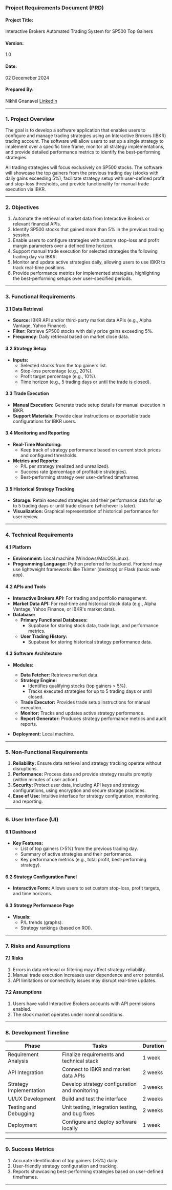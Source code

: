 ### **Project Requirements Document (PRD)**
#### **Project Title:**  
Interactive Brokers Automated Trading System for SP500 Top Gainers  

#### **Version:**  
1.0  

#### **Date:**  
02 Decemeber 2024  

#### **Prepared By:**  
Nikhil Gnanavel [LinkedIn](https://www.linkedin.com/in/nikhil-gnanavel/)  

---

### **1. Project Overview**  

The goal is to develop a software application that enables users to configure and manage trading strategies using an Interactive Brokers (IBKR) trading account. The software will allow users to set up a single strategy to implement over a specific time frame, monitor all strategy implementations, and provide detailed performance metrics to identify the best-performing strategies.  

All trading strategies will focus exclusively on SP500 stocks. The software will showcase the top gainers from the previous trading day (stocks with daily gains exceeding 5%), facilitate strategy setup with user-defined profit and stop-loss thresholds, and provide functionality for manual trade execution via IBKR.  

---

### **2. Objectives**  
1. Automate the retrieval of market data from Interactive Brokers or relevant financial APIs.  
2. Identify SP500 stocks that gained more than 5% in the previous trading session.  
3. Enable users to configure strategies with custom stop-loss and profit margin parameters over a defined time horizon.  
4. Support manual trade execution for selected strategies the following trading day via IBKR.  
5. Monitor and update active strategies daily, allowing users to use IBKR to track real-time positions.  
6. Provide performance metrics for implemented strategies, highlighting the best-performing setups over user-specified periods.  

---

### **3. Functional Requirements**  

#### **3.1 Data Retrieval**  
- **Source:** IBKR API and/or third-party market data APIs (e.g., Alpha Vantage, Yahoo Finance).  
- **Filter:** Retrieve SP500 stocks with daily price gains exceeding 5%.  
- **Frequency:** Daily retrieval based on market close data.  

#### **3.2 Strategy Setup**  
- **Inputs:**  
  - Selected stocks from the top gainers list.  
  - Stop-loss percentage (e.g., 20%).  
  - Profit target percentage (e.g., 10%).  
  - Time horizon (e.g., 5 trading days or until the trade is closed).  

#### **3.3 Trade Execution**  
- **Manual Execution:** Generate trade setup details for manual execution in IBKR.  
- **Support Materials:** Provide clear instructions or exportable trade configurations for IBKR users.  

#### **3.4 Monitoring and Reporting**  
- **Real-Time Monitoring:**  
  - Keep track of strategy performance based on current stock prices and configured thresholds.  
- **Metrics and Reports:**  
  - P/L per strategy (realized and unrealized).  
  - Success rate (percentage of profitable strategies).  
  - Best-performing strategy over user-defined timeframes.  

#### **3.5 Historical Strategy Tracking**  
- **Storage:** Retain executed strategies and their performance data for up to 5 trading days or until trade closure (whichever is later).  
- **Visualization:** Graphical representation of historical performance for user review.  

---

### **4. Technical Requirements**  

#### **4.1 Platform**  
- **Environment:** Local machine (Windows/MacOS/Linux).  
- **Programming Language:** Python preferred for backend. Frontend may use lightweight frameworks like Tkinter (desktop) or Flask (basic web app).  

#### **4.2 APIs and Tools**  
- **Interactive Brokers API:** For trading and portfolio management.  
- **Market Data API:** For real-time and historical stock data (e.g., Alpha Vantage, Yahoo Finance, or IBKR's market data).  
- **Database:**  
  - **Primary Functional Databases:**  
    - Supabase for storing stock data, trade logs, and performance metrics.  
  - **User Trading History:**  
    - Supabase for storing historical strategy performance data.  

#### **4.3 Software Architecture**  
- **Modules:**  
  - **Data Fetcher:** Retrieves market data.  
  - **Strategy Engine:**  
    - Identifies qualifying stocks (top gainers > 5%).  
    - Tracks executed strategies for up to 5 trading days or until closed.  
  - **Trade Executor:** Provides trade setup instructions for manual execution.  
  - **Monitor:** Tracks and updates active strategy performance.  
  - **Report Generator:** Produces strategy performance metrics and audit reports.  

- **Deployment:** Local machine.  

---

### **5. Non-Functional Requirements**  
1. **Reliability:** Ensure data retrieval and strategy tracking operate without disruptions.  
2. **Performance:** Process data and provide strategy results promptly (within minutes of user action).  
3. **Security:** Protect user data, including API keys and strategy configurations, using encryption and secure storage practices.  
4. **Ease of Use:** Intuitive interface for strategy configuration, monitoring, and reporting.  

---

### **6. User Interface (UI)**  

#### **6.1 Dashboard**  
- **Key Features:**  
  - List of top gainers (>5%) from the previous trading day.  
  - Summary of active strategies and their performance.  
  - Key performance metrics (e.g., total profit, best-performing strategy).  

#### **6.2 Strategy Configuration Panel**  
- **Interactive Form:** Allows users to set custom stop-loss, profit targets, and time horizons.  

#### **6.3 Strategy Performance Page**  
- **Visuals:**  
  - P/L trends (graphs).  
  - Strategy rankings (based on ROI).  

---

### **7. Risks and Assumptions**  

#### **7.1 Risks**  
1. Errors in data retrieval or filtering may affect strategy reliability.  
2. Manual trade execution increases user dependence and error potential.  
3. API limitations or connectivity issues may disrupt real-time updates.  

#### **7.2 Assumptions**  
1. Users have valid Interactive Brokers accounts with API permissions enabled.  
2. The stock market operates under normal conditions.  

---

### **8. Development Timeline**  

| **Phase**              | **Tasks**                                        | **Duration** |  
|-------------------------|-------------------------------------------------|--------------|  
| Requirement Analysis    | Finalize requirements and technical stack       | 1 week       |  
| API Integration         | Connect to IBKR and market data APIs            | 2 weeks      |  
| Strategy Implementation | Develop strategy configuration and monitoring   | 3 weeks      |  
| UI/UX Development       | Build and test the interface                    | 2 weeks      |  
| Testing and Debugging   | Unit testing, integration testing, and bug fixes| 2 weeks      |  
| Deployment              | Configure and deploy software locally           | 1 week       |  

---

### **9. Success Metrics**  
1. Accurate identification of top gainers (>5%) daily.  
2. User-friendly strategy configuration and tracking.  
3. Reports showcasing best-performing strategies based on user-defined timeframes.  

---  
